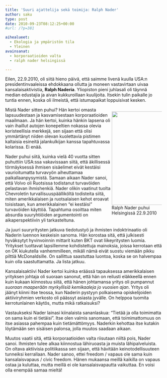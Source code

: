 ```yaml
---
title: 'Suuri ajattelija sekä toimija: Ralph Nader'
author: saku
type: post
date: 2010-09-23T08:12:25+00:00
#url: /?p=381

aihealueet:
  - Ekologia ja ympäristön tila
  - Yleinen
avainsanat:
  - korporaatioiden valta
  - ralph nader helsingissä

---
```

Eilen, 22.9.2010, oli siitä hieno päivä, että saimme livenä kuulla USA:n presidentinvaaleissa ehdokkaana ollutta ja moneen vastavirtaan uivaa kansalaisaktivistia, **Ralph Naderia**. Yliopiston pieni juhlasali oli täynnä median edustajia ja aivan kukkuroillaan kuulijoita. Itsekin tulin paikalle jo tuntia ennen, koska oli ilmeistä, että istumapaikat loppuisivat kesken.
<p style="float:right; width:32%;max-width:330px;" >
<img title="RalphNaderHelsingissa-2010-09-22-kuvaSakuMaettoe" src="https://lh3.googleusercontent.com/7X8X80RMbCdPCqY-IRS3OCfjeCqamU2D2IizCXctoPwZit7sKacH7jbaVKvpP0CxvrultWI5PXZhgoB3nJEtOT2LhMLvEFfG-4rKfcndeZpoCYzwL1y_IQYp7CcKCHyPpQ-D5LaWwQCorv4sEjQt-Ub8PDsip5u1tE988vV4_twtNfqh8aulSg-wVpQpSe2tpirC43CqL8hcUi5yxq7xGbDnpOvVQRuuc-vhzkFVz_PUkXoh4IFCdcSdOJAMw3-boe_yyk6H0BYE91EIHXEGlXnPD6OZPUTl42o1w9VpZi_QckOMpuHbX_nCIEjjea0amVmO_Ts9v32qAtR58hJbznWW8IRzC0rscpExchPBskuerboBeQq8o5csCJFD98_ClL8gx5SuYvMLZhj4rS40TDgdU5Upq2XuhnzbhaMavMV9_nhDPS4oFfNvPx6Wht90C_N2lK_Iz-LGMfW75v3QHWoZtaHnTzYJFRkHwq5in4yXvFg4E2oaEETYvIXzqg8mbrS1hr6f2kXzPiMn5uFpxbqP4E02v3lpMXIyvSNkebPo1SJfM-cgTrGI6ecRCFqExyTRRibV1OX7m03LMEvlfEIypF3e86bkvW5NSCA=w699-h930-no" alt="" width="225" height="300" />
<br />Ralph Nader puhui Helsingissä 22.9.2010</figcaption></p> 

Mistä Nader sitten puhui? Hän kertoi omasta lapsuudestaan ja kasvamisestaan korporaatioiden maailmaan. Ja hän kertoi, kuinka hänkin lapsena oli vain ihaillut autojen konepeltien nokassa olevia koristeellisia merkkejä, sen sijaan että olisi ymmärtänyt niiden olevan kuolettavia pistimen kaltaisia esineitä jalankulkijan kanssa tapahtuvassa kolarissa. Ei enää.

Nader puhui siitä, kuinka vielä 40 vuotta sitten puhuttiin USA:ssa vakavissaan siitä, että äkillisessä törmäyksessä ihmisen sisäelimet eivät kestäisi vaurioitumatta turvavyön aiheuttamaa paikallaanpysymistä. Samaan aikaan Nader sanoi, että Volvo oli Ruotsissa todistanut turvavöiden pelastavan ihmishenkiä. Nader olikin vaatinut tuolta Chevroletin turvallisuuspäälliköltä todisteita siitä, miten amerikkalaisen ja ruotsalaisen kehot eroavat toisistaan, kun amerikkalainen &#8220;ei kestäisi&#8221; turvavöiden käyttöä. Tapahtuma osoittaa miten absurdia suuryhtiöiden argumentointi on aikaperspektiivin yli tarkasteltuna.

Ja juuri suuryritysten jatkuva tiedotustyö ja ihmisten indoktrinaatio oli Naderin luennon keskeisin sanoma. Hän korostaa sitä, että julkisesti hyväksytyt hyvinvoinnin mittarit kuten BKT ovat liikeyritysten luomia. Yritykset tuottavat lapsillemme kohdistettuja mainoksia, joissa kerrotaan että on OK kiukutella vanhemmilleen, mikäli nämä eivät suostu viemään pikku pilttiä McDonaldsille. On sallittua saastuttaa luontoa, koska se on halvempaa kuin olla saastuttamatta. Ja lista jatkuu.

Kansalaisaktiivi Nader kertoi kuinka eräässä tapauksessa amerikkalaisen yrityksen johtaja oli suoraan sanonut, että hän on reilusti eläkkeellä ennen kuin kukaan kiinnostuu siitä, että hänen johtamansa yritys oli pumpannut _suoraan maaperään myrkyllisiä kemikaaleja jo vuosien ajan_. Yritys oli jäänyt kiinni itse teossa, kun Naderin pystyyn polkaisema opiskelijoiden aktiiviryhmien verkosto oli päässyt asiasta jyvälle. On helppoa tuomita kerrotunlainen käytös, mutta mikä ratkaisuksi?

Vastaukseksi Nader lainasi kiinalaista sananlaskua: &#8220;Tietää ja olla toimimatta on sama kuin ei tietäisi&#8221;. Itse olen valmis sanomaan, että toimimattomuus on itse asiassa pahempaa kuin tietämättömyys. Naderkin kehottaa itse kutakin löytämään sen sisäisen palonsa, jolla muutos saadaan aikaan.

Muutos vaatii sitä, että korporaatioiden valta riisutaan niiltä pois, Nader sanoi. Ihmisten tulee alkaa kiinnostua lähiruoasta ja muista lähipalveluista. On oltava aktiivisia politiikassa sen sijaan, että hävitään keinotodellisuuteen tunneiksi kerrallaan. Nader sanoo, ettei freedom / vapaus ole sama kuin kansalaisvapaus / civic freedom. Hänen mukaansa meillä kaikilla on vapaus ostaa ja kuluttaa, mutta meillä ei ole kansalaisvapautta vaikuttaa. En voisi olla enempää samaa mieltä!

 [1]: https://sakumatto.fi/wp-content/uploads/2010/09/RalphNaderHelsingissa-2010-09-22-kuvaSakuMaettoe.png
